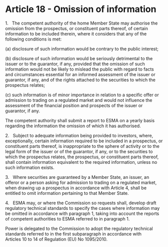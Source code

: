 # Article 18 - Omission of information


1.   The competent authority of the home Member State may authorise the omission from the prospectus, or constituent parts thereof, of certain information to be included therein, where it considers that any of the following conditions is met:

(a) disclosure of such information would be contrary to the public interest;

(b) disclosure of such information would be seriously detrimental to the issuer or to the guarantor, if any, provided that the omission of such information would not be likely to mislead the public with regard to facts and circumstances essential for an informed assessment of the issuer or guarantor, if any, and of the rights attached to the securities to which the prospectus relates;

(c) such information is of minor importance in relation to a specific offer or admission to trading on a regulated market and would not influence the assessment of the financial position and prospects of the issuer or guarantor, if any.

The competent authority shall submit a report to ESMA on a yearly basis regarding the information the omission of which it has authorised.

2.   Subject to adequate information being provided to investors, where, exceptionally, certain information required to be included in a prospectus, or constituent parts thereof, is inappropriate to the sphere of activity or to the legal form of the issuer or of the guarantor, if any, or to the securities to which the prospectus relates, the prospectus, or constituent parts thereof, shall contain information equivalent to the required information, unless no such information exists.

3.   Where securities are guaranteed by a Member State, an issuer, an offeror or a person asking for admission to trading on a regulated market, when drawing up a prospectus in accordance with Article 4, shall be entitled to omit information pertaining to that Member State.

4.   ESMA may, or where the Commission so requests shall, develop draft regulatory technical standards to specify the cases where information may be omitted in accordance with paragraph 1, taking into account the reports of competent authorities to ESMA referred to in paragraph 1.

Power is delegated to the Commission to adopt the regulatory technical standards referred to in the first subparagraph in accordance with Articles 10 to 14 of Regulation (EU) No 1095/2010.

